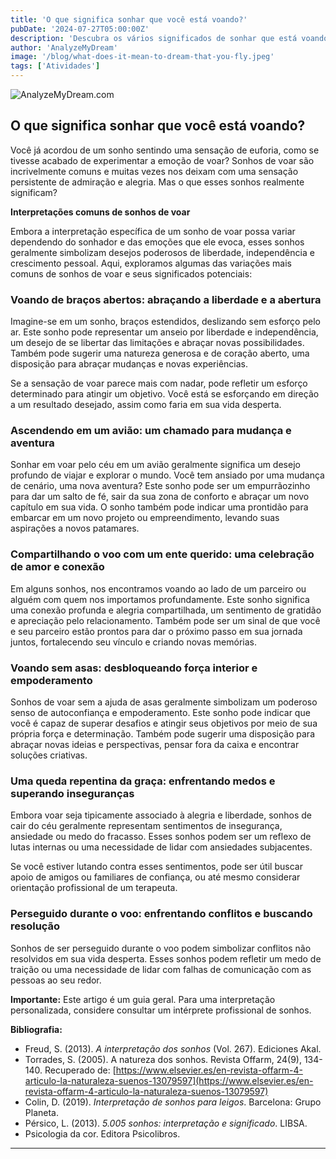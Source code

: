 ```yaml
---
title: 'O que significa sonhar que você está voando?'
pubDate: '2024-07-27T05:00:00Z'
description: 'Descubra os vários significados de sonhar que está voando, desde representar liberdade e empoderamento até interpretar sentimentos de insegurança.'
author: 'AnalyzeMyDream'
image: '/blog/what-does-it-mean-to-dream-that-you-fly.jpeg'
tags: ['Atividades']
---
```


![AnalyzeMyDream.com](/blog/what-does-it-mean-to-dream-that-you-fly.jpeg)

## O que significa sonhar que você está voando?

Você já acordou de um sonho sentindo uma sensação de euforia, como se tivesse acabado de experimentar a emoção de voar? Sonhos de voar são incrivelmente comuns e muitas vezes nos deixam com uma sensação persistente de admiração e alegria. Mas o que esses sonhos realmente significam?

**Interpretações comuns de sonhos de voar**

Embora a interpretação específica de um sonho de voar possa variar dependendo do sonhador e das emoções que ele evoca, esses sonhos geralmente simbolizam desejos poderosos de liberdade, independência e crescimento pessoal. Aqui, exploramos algumas das variações mais comuns de sonhos de voar e seus significados potenciais:

### Voando de braços abertos: abraçando a liberdade e a abertura

Imagine-se em um sonho, braços estendidos, deslizando sem esforço pelo ar. Este sonho pode representar um anseio por liberdade e independência, um desejo de se libertar das limitações e abraçar novas possibilidades. Também pode sugerir uma natureza generosa e de coração aberto, uma disposição para abraçar mudanças e novas experiências.

Se a sensação de voar parece mais com nadar, pode refletir um esforço determinado para atingir um objetivo. Você está se esforçando em direção a um resultado desejado, assim como faria em sua vida desperta.

### Ascendendo em um avião: um chamado para mudança e aventura

Sonhar em voar pelo céu em um avião geralmente significa um desejo profundo de viajar e explorar o mundo. Você tem ansiado por uma mudança de cenário, uma nova aventura? Este sonho pode ser um empurrãozinho para dar um salto de fé, sair da sua zona de conforto e abraçar um novo capítulo em sua vida. O sonho também pode indicar uma prontidão para embarcar em um novo projeto ou empreendimento, levando suas aspirações a novos patamares.

### Compartilhando o voo com um ente querido: uma celebração de amor e conexão

Em alguns sonhos, nos encontramos voando ao lado de um parceiro ou alguém com quem nos importamos profundamente. Este sonho significa uma conexão profunda e alegria compartilhada, um sentimento de gratidão e apreciação pelo relacionamento. Também pode ser um sinal de que você e seu parceiro estão prontos para dar o próximo passo em sua jornada juntos, fortalecendo seu vínculo e criando novas memórias.

### Voando sem asas: desbloqueando força interior e empoderamento

Sonhos de voar sem a ajuda de asas geralmente simbolizam um poderoso senso de autoconfiança e empoderamento. Este sonho pode indicar que você é capaz de superar desafios e atingir seus objetivos por meio de sua própria força e determinação. Também pode sugerir uma disposição para abraçar novas ideias e perspectivas, pensar fora da caixa e encontrar soluções criativas.

### Uma queda repentina da graça: enfrentando medos e superando inseguranças

Embora voar seja tipicamente associado à alegria e liberdade, sonhos de cair do céu geralmente representam sentimentos de insegurança, ansiedade ou medo do fracasso. Esses sonhos podem ser um reflexo de lutas internas ou uma necessidade de lidar com ansiedades subjacentes.

Se você estiver lutando contra esses sentimentos, pode ser útil buscar apoio de amigos ou familiares de confiança, ou até mesmo considerar orientação profissional de um terapeuta.

### Perseguido durante o voo: enfrentando conflitos e buscando resolução

Sonhos de ser perseguido durante o voo podem simbolizar conflitos não resolvidos em sua vida desperta. Esses sonhos podem refletir um medo de traição ou uma necessidade de lidar com falhas de comunicação com as pessoas ao seu redor.

**Importante:** Este artigo é um guia geral. Para uma interpretação personalizada, considere consultar um intérprete profissional de sonhos.

**Bibliografia:**

- Freud, S. (2013). *A interpretação dos sonhos* (Vol. 267). Ediciones Akal.
- Torrades, S. (2005). A natureza dos sonhos. Revista Offarm, 24(9), 134-140. Recuperado de: [https://www.elsevier.es/en-revista-offarm-4-articulo-la-naturaleza-suenos-13079597](https://www.elsevier.es/en-revista-offarm-4-articulo-la-naturaleza-suenos-13079597)
- Colin, D. (2019). *Interpretação de sonhos para leigos*. Barcelona: Grupo Planeta.
- Pérsico, L. (2013). *5.005 sonhos: interpretação e significado*. LIBSA.
- Psicologia da cor. Editora Psicolibros.

---